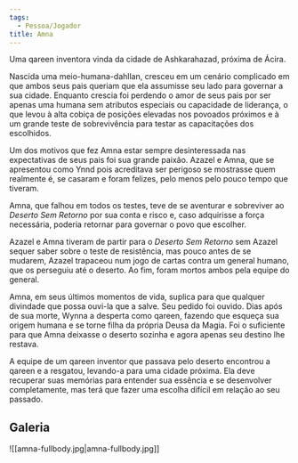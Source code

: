 ```yaml
---
tags:
  - Pessoa/Jogador
title: Amna
---
```

Uma qareen inventora vinda da cidade de Ashkarahazad, próxima de Ácira.

Nascida uma meio-humana-dahllan, cresceu em um cenário complicado em que ambos seus pais queriam que ela assumisse seu lado para governar a sua cidade. Enquanto crescia foi perdendo o amor de seus pais por ser apenas uma humana sem atributos especiais ou capacidade de liderança, o que levou à alta cobiça de posições elevadas nos povoados próximos e à um grande teste de sobrevivência para testar as capacitações dos escolhidos.

Um dos motivos que fez Amna estar sempre desinteressada nas expectativas de seus pais foi sua grande paixão. Azazel e Amna, que se apresentou como Ynnd pois acreditava ser perigoso se mostrasse quem realmente é, se casaram e foram felizes, pelo menos pelo pouco tempo que tiveram.

Amna, que falhou em todos os testes, teve de se aventurar e sobreviver ao _Deserto Sem Retorno_ por sua conta e risco e, caso adquirisse a força necessária, poderia retornar para governar o povo que escolher.

Azazel e Amna tiveram de partir para o _Deserto Sem Retorno_ sem Azazel sequer saber sobre o teste de resistência, mas pouco antes de se mudarem, Azazel trapaceou num jogo de cartas contra um general humano, que os perseguiu até o deserto. Ao fim, foram mortos ambos pela equipe do general.

Amna, em seus últimos momentos de vida, suplica para que qualquer divindade que possa ouvi-la que a salve. Seu pedido foi ouvido. Dias após de sua morte, Wynna a desperta como qareen, fazendo que esqueça sua origem humana e se torne filha da própria Deusa da Magia. Foi o suficiente para que Amna deixasse o deserto sozinha e agora apenas seu destino lhe restava.

A equipe de um qareen inventor que passava pelo deserto encontrou a qareen e a resgatou, levando-a para uma cidade próxima. Ela deve recuperar suas memórias para entender sua essência e se desenvolver completamente, mas terá que fazer uma escolha difícil em relação ao seu passado.

## Galeria

![[amna-fullbody.jpg|amna-fullbody.jpg]]
